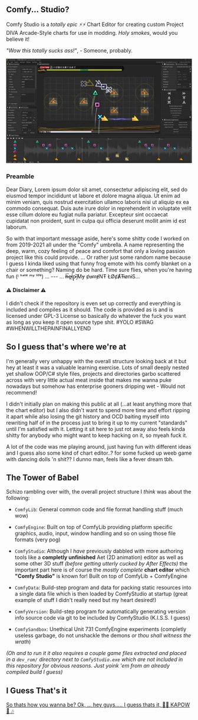 ## Comfy... Studio?
Comfy Studio is a *totally epic ⚡⚡* Chart Editor for creating custom Project DIVA Arcade-Style charts for use in modding.  *Holy smokes*, would you believe it!

*"Wow this totally sucks ass!"*, - Someone, probably.

![editor_example_chart](ComfyStudio/manual/image/other/editor_example_chart.png)

### Preamble
Dear Diary, Lorem ipsum dolor sit amet, consectetur adipiscing elit, sed do eiusmod tempor incididunt ut labore et dolore magna aliqua. Ut enim ad minim veniam, quis nostrud exercitation ullamco laboris nisi ut aliquip ex ea commodo consequat. Duis aute irure dolor in reprehenderit in voluptate velit esse cillum dolore eu fugiat nulla pariatur. Excepteur sint occaecat cupidatat non proident, sunt in culpa qui officia deserunt mollit anim id est laborum.


So with that important message aside, here's some shitty code I worked on from 2019-2021 all under the "Comfy" umbrella. 
A name representing the deep, warm, cozy feeling of peace and comfort that only a loving passion project like this could provide.
... Or rather just some random name because I guess I kinda liked using that funny frog emote with his comfy blanket on a chair or something? Naming do be hard.
Time sure flies, when you're having fun (ᴵ ʰᵃᵗᵉ ᵐʸ ˡⁱᶠᵉ) ... --- ... h̶̶̵͘͞e̵̢ļ̷́p̴̷̡ ̶̡͘͝Mɏ ȼᵾɍɍɇNŦ ŁØȼȺŦɨønɨS...


#### :warning: **Disclaimer** :warning: 
I didn't check if the repository is even set up correctly and everything is included and compiles as it should. 
The code is provided as is and is licensed under GPL-3 License so basically do whatever the fuck you want as long as you keep it open source type shit. #YOLO #SWAG #WHENWILLTHEPAINFINALLYEND


## So I guess that's where we're at
I'm generally very unhappy with the overall structure looking back at it but hey at least it was a valuable learning exercise.
Lots of small deeply nested yet shallow OOP/C# style files, projects and directories garbo scattered across with very little actual meat inside that makes me wanna puke nowadays but somehow has enterprise gooners dripping wet - Would not recommend!

I didn't initially plan on making this public at all (...at least anything more that the chart editor) but I also didn't want to spend more time and effort ripping it apart while also losing the git history and OCD baiting myself into rewriting half of in the process just to bring it up to my current "standards" until I'm satisfied with it.
Letting it sit here to just rot away also feels kinda shitty for anybody who might want to keep hacking on it, so myeah fuck it.

A lot of the code was me playing around, just having fun with different ideas and I guess also some kind of chart editor..? for some fucked up weeb game with dancing dolls 'n shit?? I dunno man, feels like a fever dream tbh.

## The Tower of Babel
Schizo rambling over with, the overall project structure I *think* was about the following:

- `ComfyLib`:
General common code and file format handling stuff (much wow)

- `ComfyEngine`:
Built on top of ComfyLib providing platform specific graphics, audio, input, window handling and so on using those file formats (very pog)

- `ComfyStudio`:
Although I *have* previously dabbled with more authoring tools like a **completly unfinished** Aet (2D animation) editor as well as some other 3D stuff *(before getting utterly cucked by After Effects)*
the important part here is of course the *mostly complete* **chart editor** which **"Comfy Studio"** is known for! Built on top of ComfyLib + ComfyEngine

- `ComfyData`:
Build-step program and data for packing static resources into a single data file which is then loaded by ComfyStudio at startup (great example of stuff I didn't really need but my heart desired!)

- `ComfyVersion`:
Build-step program for automatically generating version info source code via git to be included by ComfyStudio (K.I.S.S. I guess)

- `ComfySandbox`:
Unethical Unit 731 ComfyEngine experiments (completly useless garbage, do not unshackle the demons *or thou shall witness the wrath*)

*(Oh and to run it it also requires a couple game files extracted and placed in a `dev_rom/` directory next to `ComfyStudio.exe` which are not included in this repository for obvious reasons. Just yoink 'em from an already compiled build I guess)*


## I Guess That's it
[So thats how you wanna be? Ok, ... hey guys..... I guess thats it, 🤯🔫 KAPOW 📱 🎶](https://www.youtube.com/watch?v=UMLCSbDLkTU)
